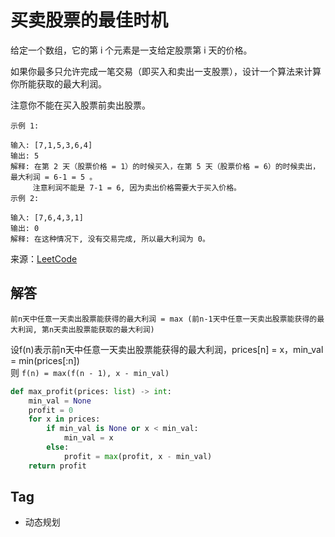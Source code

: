 # 买卖股票的最佳时机
给定一个数组，它的第 i 个元素是一支给定股票第 i 天的价格。

如果你最多只允许完成一笔交易（即买入和卖出一支股票），设计一个算法来计算你所能获取的最大利润。

注意你不能在买入股票前卖出股票。

```
示例 1:

输入: [7,1,5,3,6,4]
输出: 5
解释: 在第 2 天（股票价格 = 1）的时候买入，在第 5 天（股票价格 = 6）的时候卖出，最大利润 = 6-1 = 5 。
     注意利润不能是 7-1 = 6, 因为卖出价格需要大于买入价格。
示例 2:

输入: [7,6,4,3,1]
输出: 0
解释: 在这种情况下, 没有交易完成, 所以最大利润为 0。
```

来源：[LeetCode](https://leetcode-cn.com/problems/best-time-to-buy-and-sell-stock)

## 解答
`前n天中任意一天卖出股票能获得的最大利润 = max (前n-1天中任意一天卖出股票能获得的最大利润, 第n天卖出股票能获取的最大利润)`

设f(n)表示前n天中任意一天卖出股票能获得的最大利润，prices[n] = x，min_val = min(prices[:n])  
则 `f(n) = max(f(n - 1), x - min_val)`
  
```python
def max_profit(prices: list) -> int:
    min_val = None
    profit = 0
    for x in prices:
        if min_val is None or x < min_val:
            min_val = x
        else:
            profit = max(profit, x - min_val)
    return profit
```

## Tag
- 动态规划